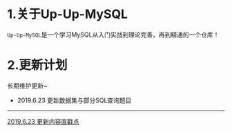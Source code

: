 # 1.关于Up-Up-MySQL

`Up-Up-MySQL`是一个学习MySQL从入门实战到理论完善，再到精通的一个仓库！

# 2.更新计划

长期维护更新~

- 2019.6.23 更新数据集与部分SQL查询题目

---

[2019.6.23 更新内容直戳点 ](./day1_dataset.md)




